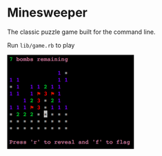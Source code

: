 # Minesweeper

The classic puzzle game built for the command line.

Run `lib/game.rb` to play

![screenshot]

[screenshot]: ./screenshot.png
